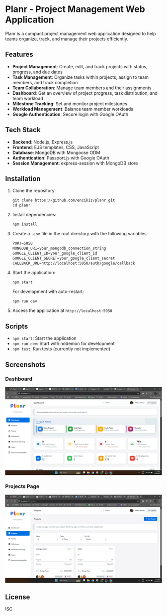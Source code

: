 # Planr - Project Management Web Application

Planr is a compact project management web application designed to help teams organize, track, and manage their projects efficiently.

## Features

- **Project Management**: Create, edit, and track projects with status, progress, and due dates
- **Task Management**: Organize tasks within projects, assign to team members, and track completion
- **Team Collaboration**: Manage team members and their assignments
- **Dashboard**: Get an overview of project progress, task distribution, and team workload
- **Milestone Tracking**: Set and monitor project milestones
- **Workload Management**: Balance team member workloads
- **Google Authentication**: Secure login with Google OAuth

## Tech Stack

- **Backend**: Node.js, Express.js
- **Frontend**: EJS templates, CSS, JavaScript
- **Database**: MongoDB with Mongoose ODM
- **Authentication**: Passport.js with Google OAuth
- **Session Management**: express-session with MongoDB store

## Installation

1. Clone the repository:
   ```
   git clone https://github.com/encikiz/planr.git
   cd planr
   ```

2. Install dependencies:
   ```
   npm install
   ```

3. Create a `.env` file in the root directory with the following variables:
   ```
   PORT=5050
   MONGODB_URI=your_mongodb_connection_string
   GOOGLE_CLIENT_ID=your_google_client_id
   GOOGLE_CLIENT_SECRET=your_google_client_secret
   CALLBACK_URL=http://localhost:5050/auth/google/callback
   ```

4. Start the application:
   ```
   npm start
   ```

   For development with auto-restart:
   ```
   npm run dev
   ```

5. Access the application at `http://localhost:5050`

## Scripts

- `npm start`: Start the application
- `npm run dev`: Start with nodemon for development
- `npm test`: Run tests (currently not implemented)

## Screenshots

### Dashboard
![Dashboard](screenshots/dashboard.png)

### Projects Page
![Projects](screenshots/projects.png)

## License

ISC

